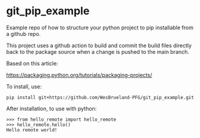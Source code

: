 # git_pip_example


Example repo of how to structure your python project to pip installable from a github repo.

This project uses a github action to build and commit the build files directly back to the package source when a change is pushed to the main branch. 


Based on this article:

https://packaging.python.org/tutorials/packaging-projects/
  
To install, use:
```
pip install git+https://github.com/WesBrueland-PFG/git_pip_example.git
```
After installation, to use with python:
```
>>> from hello_remote import hello_remote
>>> hello_remote.hello()
Hello remote world!
```

